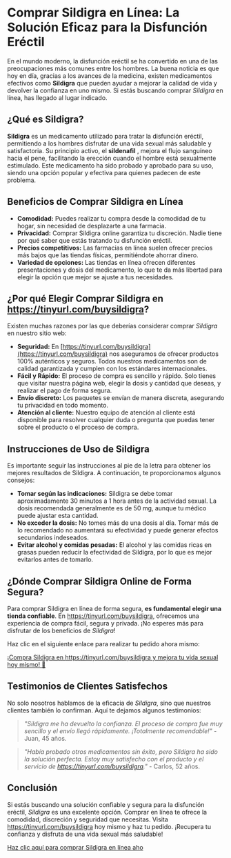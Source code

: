 # Comprar Sildigra en Línea: La Solución Eficaz para la Disfunción Eréctil

En el mundo moderno, la disfunción eréctil se ha convertido en una de las preocupaciones más comunes entre los hombres. La buena noticia es que hoy en día, gracias a los avances de la medicina, existen medicamentos efectivos como **Sildigra** que pueden ayudar a mejorar la calidad de vida y devolver la confianza en uno mismo. Si estás buscando comprar _Sildigra_ en línea, has llegado al lugar indicado.

## ¿Qué es Sildigra?

**Sildigra** es un medicamento utilizado para tratar la disfunción eréctil, permitiendo a los hombres disfrutar de una vida sexual más saludable y satisfactoria. Su principio activo, el **sildenafil** , mejora el flujo sanguíneo hacia el pene, facilitando la erección cuando el hombre está sexualmente estimulado. Este medicamento ha sido probado y aprobado para su uso, siendo una opción popular y efectiva para quienes padecen de este problema.

## Beneficios de Comprar Sildigra en Línea

- **Comodidad:** Puedes realizar tu compra desde la comodidad de tu hogar, sin necesidad de desplazarte a una farmacia.
- **Privacidad:** Comprar Sildigra online garantiza tu discreción. Nadie tiene por qué saber que estás tratando tu disfunción eréctil.
- **Precios competitivos:** Las farmacias en línea suelen ofrecer precios más bajos que las tiendas físicas, permitiéndote ahorrar dinero.
- **Variedad de opciones:** Las tiendas en línea ofrecen diferentes presentaciones y dosis del medicamento, lo que te da más libertad para elegir la opción que mejor se ajuste a tus necesidades.

## ¿Por qué Elegir Comprar Sildigra en https://tinyurl.com/buysildigra?

Existen muchas razones por las que deberías considerar comprar _Sildigra_ en nuestro sitio web:

- **Seguridad:** En [https://tinyurl.com/buysildigra](https://tinyurl.com/buysildigra) nos aseguramos de ofrecer productos 100% auténticos y seguros. Todos nuestros medicamentos son de calidad garantizada y cumplen con los estándares internacionales.
- **Fácil y Rápido:** El proceso de compra es sencillo y rápido. Solo tienes que visitar nuestra página web, elegir la dosis y cantidad que deseas, y realizar el pago de forma segura.
- **Envío discreto:** Los paquetes se envían de manera discreta, asegurando tu privacidad en todo momento.
- **Atención al cliente:** Nuestro equipo de atención al cliente está disponible para resolver cualquier duda o pregunta que puedas tener sobre el producto o el proceso de compra.

## Instrucciones de Uso de Sildigra

Es importante seguir las instrucciones al pie de la letra para obtener los mejores resultados de Sildigra. A continuación, te proporcionamos algunos consejos:

- **Tomar según las indicaciones:** Sildigra se debe tomar aproximadamente 30 minutos a 1 hora antes de la actividad sexual. La dosis recomendada generalmente es de 50 mg, aunque tu médico puede ajustar esta cantidad.
- **No exceder la dosis:** No tomes más de una dosis al día. Tomar más de lo recomendado no aumentará su efectividad y puede generar efectos secundarios indeseados.
- **Evitar alcohol y comidas pesadas:** El alcohol y las comidas ricas en grasas pueden reducir la efectividad de Sildigra, por lo que es mejor evitarlos antes de tomarlo.

## ¿Dónde Comprar Sildigra Online de Forma Segura?

Para comprar Sildigra en línea de forma segura, **es fundamental elegir una tienda confiable**. En https://tinyurl.com/buysildigra, ofrecemos una experiencia de compra fácil, segura y privada. ¡No esperes más para disfrutar de los beneficios de _Sildigra_!

Haz clic en el siguiente enlace para realizar tu pedido ahora mismo:

[¡Compra Sildigra en https://tinyurl.com/buysildigra y mejora tu vida sexual hoy mismo! 💊](https://tinyurl.com/buysildigra)

## Testimonios de Clientes Satisfechos

No solo nosotros hablamos de la eficacia de _Sildigra_, sino que nuestros clientes también lo confirman. Aquí te dejamos algunos testimonios:

> _"Sildigra me ha devuelto la confianza. El proceso de compra fue muy sencillo y el envío llegó rápidamente. ¡Totalmente recomendable!"_ - Juan, 45 años.

> _"Había probado otros medicamentos sin éxito, pero Sildigra ha sido la solución perfecta. Estoy muy satisfecho con el producto y el servicio de https://tinyurl.com/buysildigra."_ - Carlos, 52 años.

## Conclusión

Si estás buscando una solución confiable y segura para la disfunción eréctil, _Sildigra_ es una excelente opción. Comprar en línea te ofrece la comodidad, discreción y seguridad que necesitas. Visita https://tinyurl.com/buysildigra hoy mismo y haz tu pedido. ¡Recupera tu confianza y disfruta de una vida sexual más saludable!

[Haz clic aquí para comprar Sildigra en línea aho](https://tinyurl.com/buysildigra)
